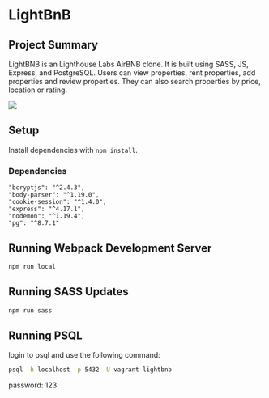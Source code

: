 # LightBnB

## Project Summary

LightBNB is an Lighthouse Labs AirBNB clone. It is built using SASS, JS, Express, and PostgreSQL. Users can view properties, rent properties, add properties and review properties. They can also search properties by price, location or rating.

![](LightBNB.gif)

## Setup

Install dependencies with `npm install`.

### Dependencies
    "bcryptjs": "^2.4.3",
    "body-parser": "^1.19.0",
    "cookie-session": "^1.4.0",
    "express": "^4.17.1",
    "nodemon": "^1.19.4",
    "pg": "^8.7.1"
    
## Running Webpack Development Server
```sh
npm run local
```

## Running SASS Updates
```sh
npm run sass
```

## Running PSQL
login to psql and use the following command:
```sh
psql -h localhost -p 5432 -U vagrant lightbnb
```
password: 123


